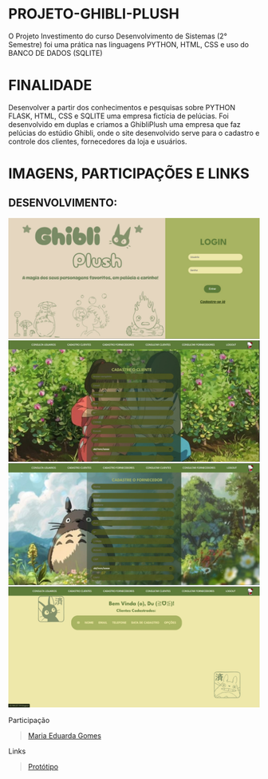 # PROJETO-GHIBLI-PLUSH
O Projeto Investimento do curso Desenvolvimento de Sistemas (2° Semestre) foi uma prática nas linguagens PYTHON, HTML, CSS e uso do BANCO DE DADOS (SQLITE)

# FINALIDADE
Desenvolver a partir dos conhecimentos e pesquisas sobre PYTHON FLASK, HTML, CSS e SQLITE uma empresa fictícia de pelúcias.
Foi desenvolvido em duplas e criamos a GhibliPlush uma empresa que faz pelúcias do estúdio Ghibli, onde o site desenvolvido serve para o cadastro e controle dos clientes, fornecedores da loja e usuários.

# IMAGENS, PARTICIPAÇÕES E LINKS

## DESENVOLVIMENTO:
![print index](/static/assets/print/index.jpeg)
![print cad](/static/assets/print/cad.jpeg)
![print cad2](/static/assets/print/cad2.jpeg)
![print tab](/static/assets/print/tab.jpeg)


Participação
> [Maria Eduarda Gomes](https://github.com/MariaGomesR)  

Links
> [Protótipo](https://www.canva.com/design/DAGU-FioS1E/JreyaxvgsC2lhuiY1KHZTw/view?utm_content=DAGU-FioS1E&utm_campaign=designshare&utm_medium=link2&utm_source=uniquelinks&utlId=h5537a80282)  

